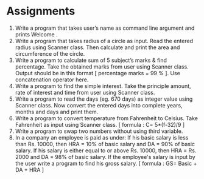 # Assignments

01. Write a program that takes user’s name as command line argument and prints
Welcome <entered user name>.
02. Write a program that takes radius of a circle as input. Read the entered radius
using Scanner class. Then calculate and print the area and circumference of
the circle.
03. Write a program to calculate sum of 5 subject’s marks & find percentage.
Take the obtained marks from user using Scanner class. Output should be in
this format [ percentage marks = 99 % ]. Use concatenation operator here.
04. Write a program to find the simple interest. Take the principle amount, rate of
interest and time from user using Scanner class.
05. Write a program to read the days (eg. 670 days) as integer value using
Scanner class. Now convert the entered days into complete years, months
and days and print them.
06. Write a program to convert temperature from Fahrenheit to Celsius. Take
Fahrenheit as input using Scanner class. [ formula : C= 5*(f-32)/9 ]
07. Write a program to swap two numbers without using third variable.
08. In a company an employee is paid as under: If his basic salary is less than
Rs. 10000, then HRA = 10% of basic salary and DA = 90% of basic salary. If
his salary is either equal to or above Rs. 10000, then HRA = Rs. 2000 and DA
= 98% of basic salary. If the employee's salary is input by the user write a
program to find his gross salary. [ formula : GS= Basic + DA + HRA ]
